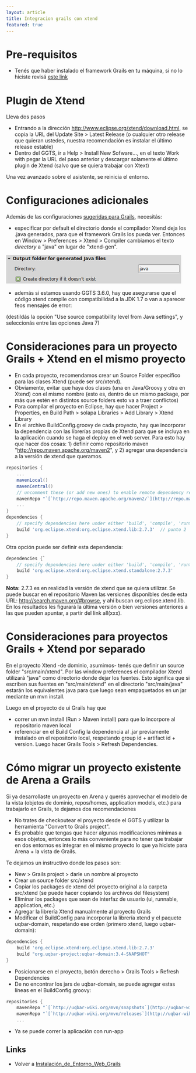 ```yaml
---
layout: article
title: Integracion grails con xtend
featured: true
---
```


# Pre-requisitos

-   Tenés que haber instalado el framework Grails en tu máquina, si no lo hiciste revisá [este link](instalacion-de-entorno-web-grails.html)

<!-- -->

# Plugin de Xtend

Lleva dos pasos

-   Entrando a la dirección <http://www.eclipse.org/xtend/download.html>, se copia la URL del Update Site &gt; Latest Release (o cualquier otro release que quieran ustedes, nuestra recomendación es instalar el último release estable)
-   Dentro del GGTS, ir a Help &gt; Install New Sofware..., en el texto Work with pegar la URL del paso anterior y descargar solamente el último plugin de Xtend (salvo que se quiera trabajar con Xtext)

Una vez avanzado sobre el asistente, se reinicia el entorno.

<!-- -->

# Configuraciones adicionales

Además de las configuraciones [sugeridas para Grails](instalacion-de-entorno-web-grails.html), necesitás:

-   especificar por default el directorio donde el compilador Xtend deja los .java generados, para que el framework Grails los pueda ver. Entonces en Window &gt; Preferences &gt; Xtend &gt; Compiler cambiamos el texto *directory* a "java" en lugar de "xtend-gen".

![image](/img/wiki/ConfiguracionXtendParaGrails2.png)

-   además si estamos usando GGTS 3.6.0, hay que asegurarse que el código xtend compile con compatibilidad a la JDK 1.7 o van a aparecer feos mensajes de error:

(destildás la opción "Use source compatibility level from Java settings", y seleccionás entre las opciones Java 7)

<!-- -->

# Consideraciones para un proyecto Grails + Xtend en el mismo proyecto

-   En cada proyecto, recomendamos crear un Source Folder específico para las clases Xtend (puede ser src/xtend).
-   Obviamente, evitar que haya dos clases (una en Java/Groovy y otra en Xtend) con el mismo nombre (esto es, dentro de un mismo package, por más que estén en distintos source folders esto va a traer conflictos)
-   Para compilar el proyecto en Eclipse, hay que hacer Project &gt; Properties, en Build Path &gt; solapa Libraries &gt; Add Library &gt; Xtend Library
-   En el archivo BuildConfig.groovy de cada proyecto, hay que incorporar la dependencia con las librerías propias de Xtend para que se incluya en la aplicación cuando se haga el deploy en el web server. Para esto hay que hacer dos cosas: 1) definir como repositorio maven "<http://repo.maven.apache.org/maven2>", y 2) agregar una dependencia a la versión de xtend que queramos.

```gradle
repositories {
    ...
    mavenLocal()
    mavenCentral()
    // uncomment these (or add new ones) to enable remote dependency resolution from public Maven repositories
    mavenRepo "`[`http://repo.maven.apache.org/maven2/`](http://repo.maven.apache.org/maven2/)`"    // punto 1
    ...
}
dependencies {
    // specify dependencies here under either 'build', 'compile', 'runtime', 'test' or 'provided' scopes e.g.
    build 'org.eclipse.xtend:org.eclipse.xtend.lib:2.7.3'  // punto 2
}
```

Otra opción puede ser definir esta dependencia:

```gradle
dependencies {`
    // specify dependencies here under either 'build', 'compile', 'runtime', 'test' or 'provided' scopes e.g.
    build 'org.eclipse.xtend:org.eclipse.xtend.standalone:2.7.3'
}
```

**Nota:** 2.7.3 es en realidad la versión de xtend que se quiera utilizar. Se puede buscar en el repositorio Maven las versiones disponibles desde esta URL: <http://search.maven.org/#browse>, y ahí buscan org.eclipse.xtend.lib. En los resultados les figurará la última versión o bien versiones anteriores a las que pueden apuntar, a partir del link all(xxx).

<!-- -->

# Consideraciones para proyectos Grails + Xtend por separado

En el proyecto Xtend -de dominio, asumimos- tenés que definir un source folder "src/main/xtend". Por las window preferences el compilador Xtend utilizará "java" como directorio donde dejar los fuentes. Esto significa que si escriben sus fuentes en "src/main/xtend" en el directorio "src/main/java" estarán los equivalentes java para que luego sean empaquetados en un jar mediante un mvn install.

Luego en el proyecto de ui Grails hay que

-   correr un mvn install (Run &gt; Maven install) para que lo incorpore al repositorio maven local
-   referenciar en el Build Config la dependencia al .jar previamente instalado en el repositorio local, respetando group id + artifact id + version. Luego hacer Grails Tools &gt; Refresh Dependencies.

<!-- -->

# Cómo migrar un proyecto existente de Arena a Grails

Si ya desarrollaste un proyecto en Arena y querés aprovechar el modelo de la vista (objetos de dominio, repos/homes, application models, etc.) para trabajarlo en Grails, te dejamos dos recomendaciones

-   No trates de checkoutear el proyecto desde el GGTS y utilizar la herramienta "Convert to Grails project".
-   Es probable que tengas que hacer algunas modificaciones mínimas a esos objetos, entonces lo más conveniente para no tener que trabajar en dos entornos es integrar en el mismo proyecto lo que ya hiciste para Arena + la vista de Grails.

Te dejamos un instructivo donde los pasos son:

-   New &gt; Grails project &gt; darle un nombre al proyecto
-   Crear un source folder src/xtend
-   Copiar los packages de xtend del proyecto original a la carpeta src/xtend (se puede hacer copiando los archivos del filesystem)
-   Eliminar los packages que sean de interfaz de usuario (ui, runnable, application, etc.)
-   Agregar la librería Xtend manualmente al proyecto Grails
-   Modificar el BuildConfig para incorporar la librería xtend y el paquete uqbar-domain, respetando ese orden (primero xtend, luego uqbar-domain):

```gradle
dependencies {
    build 'org.eclipse.xtend:org.eclipse.xtend.lib:2.7.3'
    build "org.uqbar-project:uqbar-domain:3.4-SNAPSHOT"
}
```

-   Posicionarse en el proyecto, botón derecho &gt; Grails Tools &gt; Refresh Dependencies
-   De no encontrar los jars de uqbar-domain, se puede agregar estas líneas en el BuildConfig.groovy:

```gradle
repositories {
    mavenRepo "`[`http://uqbar-wiki.org/mvn/snapshots`](http://uqbar-wiki.org/mvn/snapshots)`"
    mavenRepo "`[`http://uqbar-wiki.org/mvn/releases`](http://uqbar-wiki.org/mvn/releases)`"
    ...
```

-   Ya se puede correr la aplicación con run-app

Links
-----

-   Volver a [Instalación\_de\_Entorno\_Web\_Grails](instalacion-de-entorno-web-grails.html)


